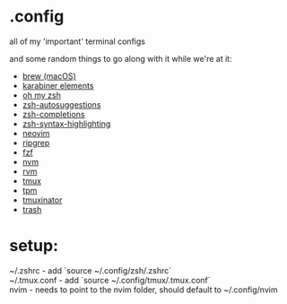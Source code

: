 # .config
all of my 'important' terminal configs

and some random things to go along with it while we're at it:

* [brew (macOS)](https://brew.sh)
* [karabiner elements](https://karabiner-elements.pqrs.org)
* [oh my zsh](https://ohmyz.sh)
* [zsh-autosuggestions](https://github.com/zsh-users/zsh-autosuggestions)
* [zsh-completions](https://github.com/zsh-users/zsh-completions)
* [zsh-syntax-highlighting](https://github.com/zsh-users/zsh-syntax-highlighting)
* [neovim](https://github.com/neovim/neovim)
* [ripgrep](https://github.com/BurntSushi/ripgrep) 
* [fzf](https://github.com/junegunn/fzf)
* [nvm](https://github.com/nvm-sh/nvm)
* [rvm](https://rvm.io)
* [tmux](https://github.com/tmux/tmux)
* [tpm](https://github.com/tmux-plugins/tpm)
* [tmuxinator](https://github.com/tmuxinator/tmuxinator)
* [trash](https://formulae.brew.sh/formula/trash)

<h1>setup:</h1>
~/.zshrc - add `source ~/.config/zsh/.zshrc`<br/>
~/.tmux.conf - add `source ~/.config/tmux/.tmux.conf`<br/>
nvim - needs to point to the nvim folder, should default to ~/.config/nvim<br/>
